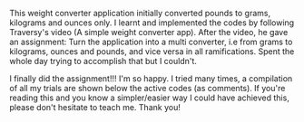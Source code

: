 This weight converter application initially converted pounds to grams, kilograms and ounces only. 
I learnt and implemented the codes by following Traversy's video (A simple weight converter app).
After the video, he gave an assignment: Turn the application into a multi converter, i.e from grams to kilograms, ounces and pounds, and vice versa in all ramifications. 
Spent the whole day trying to accomplish that but I couldn't. 


I finally did the assignment!!! I'm so happy. 
I tried many times, a compilation of all my trials are shown below the active codes (as comments).
If you're reading this and you know a simpler/easier way I could have achieved this, please don't hesitate to teach me. Thank you!
